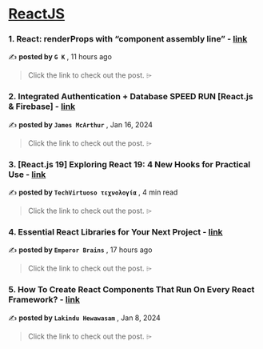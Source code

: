 
<h1><a href=https://medium.com/tag/reactjs/recommended target="_blank" rel="noopener noreferrer">ReactJS</a></h1>
<h3>1. React: renderProps with “component assembly line” - <a href=https://medium.com/@gitanahome/react-renderprops-with-component-assembly-line-91b227c612ab?source=tag_recommended_feed---------0-84----------reactjs----------5430c20e_4ac2_4f4b_a104_0b8b46826581------- target="_blank" rel="noopener noreferrer">link</a></h3>

✍️ **posted by `G K`** <date> , 11 hours ago</date>

<blockquote>Click the link to check out the post. ⌲</blockquote>

<h3>2. Integrated Authentication + Database SPEED RUN [React.js & Firebase] - <a href=https://medium.com/dev-genius/integrated-authentication-database-speed-run-react-js-firebase-39f577d28666?source=tag_recommended_feed---------1-107----------reactjs----------5430c20e_4ac2_4f4b_a104_0b8b46826581------- target="_blank" rel="noopener noreferrer">link</a></h3>

✍️ **posted by `James McArthur`** <date> , Jan 16, 2024</date>

<blockquote>Click the link to check out the post. ⌲</blockquote>

<h3>3. [React.js 19] Exploring React 19: 4 New Hooks for Practical Use - <a href=https://medium.com/@techvirtuoso/react-js-v19-exploring-react-19-4-new-hooks-for-practical-use-90b9373014bb?source=tag_recommended_feed---------2-85----------reactjs----------5430c20e_4ac2_4f4b_a104_0b8b46826581------- target="_blank" rel="noopener noreferrer">link</a></h3>

✍️ **posted by `TechVirtuoso τεχνολογία`** <date> , 4 min read</date>

<blockquote>Click the link to check out the post. ⌲</blockquote>

<h3>4. Essential React Libraries for Your Next Project - <a href=https://medium.com/@emperorbrains/essential-react-libraries-for-your-next-project-96ccf9c47708?source=tag_recommended_feed---------3-84----------reactjs----------5430c20e_4ac2_4f4b_a104_0b8b46826581------- target="_blank" rel="noopener noreferrer">link</a></h3>

✍️ **posted by `Emperor Brains`** <date> , 17 hours ago</date>

<blockquote>Click the link to check out the post. ⌲</blockquote>

<h3>5. How To Create React Components That Run On Every React Framework? - <a href=https://medium.com/bitsrc/create-react-components-in-nextjs-bea5ce6d7171?source=tag_recommended_feed---------4-107----------reactjs----------5430c20e_4ac2_4f4b_a104_0b8b46826581------- target="_blank" rel="noopener noreferrer">link</a></h3>

✍️ **posted by `Lakindu Hewawasam`** <date> , Jan 8, 2024</date>

<blockquote>Click the link to check out the post. ⌲</blockquote>

